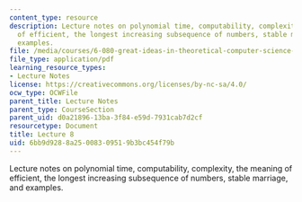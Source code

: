 ```yaml
---
content_type: resource
description: Lecture notes on polynomial time, computability, complexity, the meaning
  of efficient, the longest increasing subsequence of numbers, stable marriage, and
  examples.
file: /media/courses/6-080-great-ideas-in-theoretical-computer-science-spring-2008/6bb9d9288a25008309519b3bc454f79b_lec8.pdf
file_type: application/pdf
learning_resource_types:
- Lecture Notes
license: https://creativecommons.org/licenses/by-nc-sa/4.0/
ocw_type: OCWFile
parent_title: Lecture Notes
parent_type: CourseSection
parent_uid: d0a21896-13ba-3f84-e59d-7931cab7d2cf
resourcetype: Document
title: Lecture 8
uid: 6bb9d928-8a25-0083-0951-9b3bc454f79b
---
```

Lecture notes on polynomial time, computability, complexity, the meaning of efficient, the longest increasing subsequence of numbers, stable marriage, and examples.